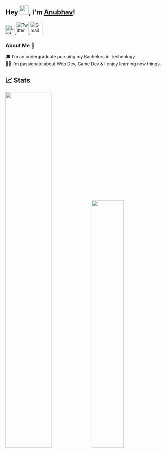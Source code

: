 ## Hey <img src="https://github.com/TheDudeThatCode/TheDudeThatCode/blob/master/Assets/Hi.gif" width="29px">, I'm [Anubhav](https://anubhav06.github.io/portfolio)!
<a href="https://www.linkedin.com/in/anubhav-gupta06/">
  <img src="https://cdn.worldvectorlogo.com/logos/linkedin-icon-2.svg" title="Linkedin" alt="Linkedin Account" width="30"/>
</a>
<a href="https://twitter.com/anubhavstwt">
  <img src="https://cdn.worldvectorlogo.com/logos/twitter-6.svg" title="Twitter" alt="Twitter Account" width="40"/>
</a>
<a href="mailto:mail.anubhav06@gmail.com">
  <img src="https://cdn.worldvectorlogo.com/logos/gmail-icon-2.svg" title="Gmail" alt="Gmail Account" width="40"/>
</a>


<br/>

### About Me 🚀
🎓 I’m an undergraduate pursuing my Bachelors in Technology </br>
👨‍💻  I'm passionate about Web Dev, Game Dev & I enjoy learning new things. </br>



## 📈 Stats
<p>
	
  <img width="54%" src="https://github-readme-stats.vercel.app/api?username=anubhav06&show_icons=true&theme=tokyonight" />
  <img width="45%" src="https://github-readme-stats.vercel.app/api/top-langs?username=anubhav06&show_icons=true&theme=tokyonight&locale=en&layout=compact" /></br>
</p>
